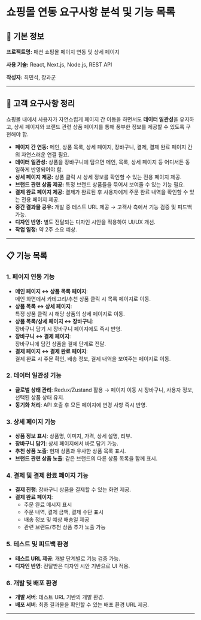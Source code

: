# 쇼핑몰 연동 요구사항 분석 및 기능 목록

## 📌 기본 정보

**프로젝트명:** 패션 쇼핑몰 페이지 연동 및 상세 페이지

**사용 기술:** React, Next.js, Node.js, REST API

**작성자:** 최민석, 장과군

---

## 📝 고객 요구사항 정리

쇼핑몰 내에서 사용자가 자연스럽게 페이지 간 이동을 하면서도 **데이터 일관성**을 유지하고, 상세 페이지와 브랜드 관련 상품 페이지를 통해 풍부한 정보를 제공할 수 있도록 구현해야 함.

- **페이지 간 연동:** 메인, 상품 목록, 상세 페이지, 장바구니, 결제, 결제 완료 페이지 간의 자연스러운 연결 필요.
- **데이터 일관성:** 상품을 장바구니에 담으면 메인, 목록, 상세 페이지 등 어디서든 동일하게 반영되어야 함.
- **상세 페이지 제공:** 상품 클릭 시 상세 정보를 확인할 수 있는 전용 페이지 제공.
- **브랜드 관련 상품 제공:** 특정 브랜드 상품들을 묶어서 보여줄 수 있는 기능 필요.
- **결제 완료 페이지 제공:** 결제가 완료된 후 사용자에게 주문 완료 내역을 확인할 수 있는 전용 페이지 제공.
- **중간 결과물 공유:** 개발 중 테스트 URL 제공 → 고객사 측에서 기능 검증 및 피드백 가능.
- **디자인 반영:** 별도 전달되는 디자인 시안을 적용하여 UI/UX 개선.
- **작업 일정:** 약 2주 소요 예상.

---

## 📋 기능 목록

### 1. 페이지 연동 기능

- **메인 페이지 ↔ 상품 목록 페이지**:  
  메인 화면에서 카테고리/추천 상품 클릭 시 목록 페이지로 이동.
- **상품 목록 ↔ 상세 페이지**:  
  특정 상품 클릭 시 해당 상품의 상세 페이지로 이동.
- **상품 목록/상세 페이지 ↔ 장바구니**:  
  장바구니 담기 시 장바구니 페이지에도 즉시 반영.
- **장바구니 ↔ 결제 페이지**:  
  장바구니에 담긴 상품을 결제 단계로 전달.
- **결제 페이지 ↔ 결제 완료 페이지**:  
  결제 완료 시 주문 확인, 배송 정보, 결제 내역을 보여주는 페이지로 이동.

### 2. 데이터 일관성 기능

- **글로벌 상태 관리**: Redux/Zustand 활용 → 페이지 이동 시 장바구니, 사용자 정보, 선택된 상품 상태 유지.
- **동기화 처리**: API 호출 후 모든 페이지에 변경 사항 즉시 반영.

### 3. 상세 페이지 기능

- **상품 정보 표시**: 상품명, 이미지, 가격, 상세 설명, 리뷰.
- **장바구니 담기**: 상세 페이지에서 바로 담기 가능.
- **추천 상품 노출**: 현재 상품과 유사한 상품 목록 표시.
- **브랜드 관련 상품 노출**: 같은 브랜드의 다른 상품 목록을 함께 표시.

### 4. 결제 및 결제 완료 페이지 기능

- **결제 진행**: 장바구니 상품을 결제할 수 있는 화면 제공.
- **결제 완료 페이지**:
  - 주문 완료 메시지 표시
  - 주문 내역, 결제 금액, 결제 수단 표시
  - 배송 정보 및 예상 배송일 제공
  - 관련 브랜드/추천 상품 추가 노출 가능

### 5. 테스트 및 피드백 환경

- **테스트 URL 제공**: 개발 단계별로 기능 검증 가능.
- **디자인 반영**: 전달받은 디자인 시안 기반으로 UI 적용.

### 6. 개발 및 배포 환경

- **개발 서버**: 테스트 URL 기반의 개발 환경.
- **배포 서버**: 최종 결과물을 확인할 수 있는 배포 환경 URL 제공.

---
